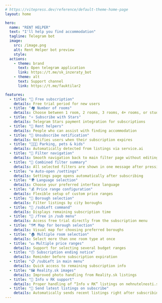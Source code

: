 ```yaml
---
# https://vitepress.dev/reference/default-theme-home-page
layout: home

hero:
  name: "RENT HELPER"
  text: "I'll help you find accommodation"
  tagline: Telegram bot
  image:
    src: /image.png
    alt: Rent Helper bot preview
    style:
  actions:
    - theme: brand
      text: Open telegram application
      link: https://t.me/sk_inzeraty_bot
    - theme: alt
      text: Support channel
      link: https://t.me/fauktilar2

features:
  - title: "🎁 Free subscription"
    details: Free trial period for new users
  - title: "🏘️ Number of rooms"
    details: Choose between 1 room, 2 rooms, 3 rooms, 4+ rooms, or studio (garsonka)
  - title: "⭐ Subscribe with Stars"
    details: Telegram Stars payment integration for subscriptions
  - title: "👥 Rent helpers"
    details: People who can assist with finding accommodation
  - title: "🔕 Unsubscribe notification"
    details: Notifies users when their subscription expires
  - title: "🚗🐶👶 Parking, pets & kids"
    details: Automatically detected from listings via service.ai
  - title: "🔁 Filter navigation"
    details: Smooth navigation back to main filter page without editing messages
  - title: "🧾 Combined filter summary"
    details: All selected filters are shown in one message after pressing 'Done'
  - title: "⚙️ Auto-open /settings"
    details: Settings page opens automatically after subscribing
  - title: "🌍 Language selection"
    details: Choose your preferred interface language
  - title: "💰 Price range configuration"
    details: Flexible setup of custom price ranges
  - title: "📍 Borough selection"
    details: Filter listings by city boroughs
  - title: "📅 /subLeft command"
    details: Displays remaining subscription time
  - title: "🔘 /free in /sub menu"
    details: Access free trial directly from the subscription menu
  - title: "🗺️ Map for borough selection"
    details: Visual map for choosing preferred boroughs
  - title: "🏠 Multiple room selection"
    details: Select more than one room type at once
  - title: "💵 Multiple price ranges"
    details: Support for selecting several budget ranges
  - title: "🕒 Subscription ending notice"
    details: Reminder before subscription expiration
  - title: "📋 /subLeft in main menu"
    details: Quick access to remaining subscription info
  - title: "🖼️ Reality.sk images"
    details: Improved photo handling from Reality.sk listings
  - title: "🏢 Info v RK support"
    details: Proper handling of “Info v RK” listings on nehnutelnosti.sk
  - title: "📨 Send latest listings on subscribe"
    details: Automatically sends recent listings right after subscribing
---
```

